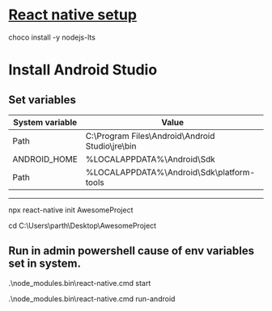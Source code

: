 # [React native setup](https://reactnative.dev/docs/environment-setup)

choco install -y nodejs-lts

# Install Android Studio
## Set variables
| System variable | Value |
| --- | ----------- |
|Path | C:\Program Files\Android\Android Studio\jre\bin |
| ANDROID_HOME | %LOCALAPPDATA%\Android\Sdk |
| Path | %LOCALAPPDATA%\Android\Sdk\platform-tools |

---

npx react-native init AwesomeProject

cd C:\Users\parth\Desktop\AwesomeProject

## Run in admin powershell cause of env variables set in system.

.\node_modules\.bin\react-native.cmd start

.\node_modules\.bin\react-native.cmd run-android
